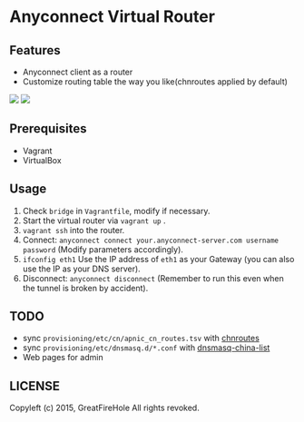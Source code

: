 # Anyconnect Virtual Router

## Features

- Anyconnect client as a router
- Customize routing table the way you like(chnroutes applied by default)

![](http://i.imgur.com/p2CVAMI.png?1)
![](http://i.imgur.com/jqsxNLi.png?1)


## Prerequisites

- Vagrant
- VirtualBox


## Usage

1. Check `bridge` in `Vagrantfile`, modify if necessary.
2. Start the virtual router via `vagrant up` .
3. `vagrant ssh` into the router.
4. Connect: `anyconnect connect your.anyconnect-server.com username password` (Modify parameters accordingly).
5. `ifconfig eth1` Use the IP address of `eth1` as your Gateway (you can also use the IP as your DNS server).
6. Disconnect: `anyconnect disconnect` (Remember to run this even when the tunnel is broken by accident).


## TODO

- sync `provisioning/etc/cn/apnic_cn_routes.tsv` with [chnroutes](https://github.com/fivesheep/chnroutes)
- sync `provisioning/etc/dnsmasq.d/*.conf` with [dnsmasq-china-list](https://github.com/felixonmars/dnsmasq-china-list)
- Web pages for admin


## LICENSE

Copyleft (c) 2015, GreatFireHole All rights revoked.
